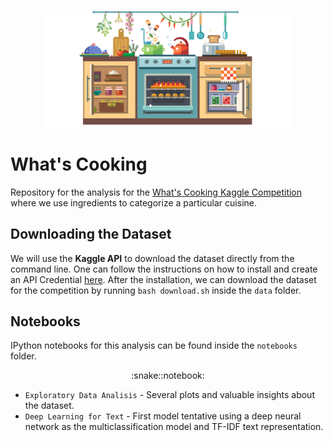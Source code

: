 <p align="center">
<img src="cook.png" width="400" ></a>
</p>


# What's Cooking

Repository for the analysis for the [What's Cooking Kaggle Competition](https://www.kaggle.com/c/whats-cooking) where we use ingredients to categorize a particular cuisine.

## Downloading the Dataset

We will use the **Kaggle API** to download the dataset directly from the command line. One can follow the instructions on how to install and create an API Credential [here](https://github.com/Kaggle/kaggle-api). After the installation, we can download the dataset for the competition by running `bash download.sh` inside the `data` folder.

## Notebooks

IPython notebooks for this analysis can be found inside the `notebooks` folder.

<p align="center">
:snake::notebook:
</p>

 * `Exploratory Data Analisis` - Several plots and valuable insights about the dataset.
 * `Deep Learning for Text` - First model tentative using a deep neural network as the multiclassification model and TF-IDF text representation.
